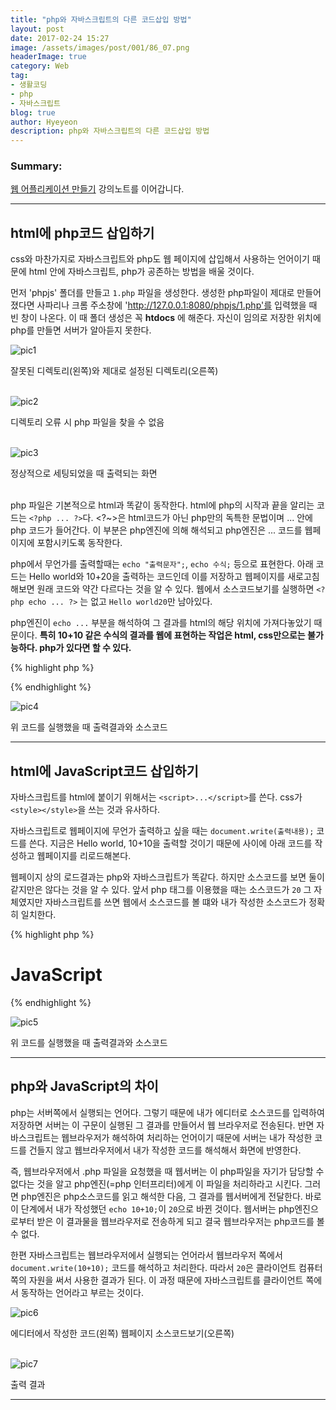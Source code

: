 ```yaml
---
title: "php와 자바스크립트의 다른 코드삽입 방법"
layout: post
date: 2017-02-24 15:27
image: /assets/images/post/001/86_07.png
headerImage: true
category: Web
tag:
- 생활코딩
- php
- 자바스크립트
blog: true
author: Hyeyeon
description: php와 자바스크립트의 다른 코드삽입 방법
---
```


### Summary:

[웹 어플리케이션 만들기](https://opentutorials.org/course/1688/9366) 강의노트를 이어갑니다.

---

## html에 php코드 삽입하기

css와 마찬가지로 자바스크립트와 php도 웹 페이지에 삽입해서 사용하는 언어이기 때문에 html 안에 자바스크립트, php가 공존하는 방법을 배울 것이다.

먼저 'phpjs' 폴더를 만들고 `1.php` 파일을 생성한다. 생성한 php파일이 제대로 만들어졌다면 사파리나 크롬 주소창에 'http://127.0.0.1:8080/phpjs/1.php'를 입력했을 때 빈 창이 나온다. 이 때 폴더 생성은 꼭 **htdocs** 에 해준다. 자신이 임의로 저장한 위치에 php를 만들면 서버가 알아듣지 못한다.


![pic1](/assets/images/post/001/86_01.png)
<figcaption class="caption">잘못된 디렉토리(왼쪽)와 제대로 설정된 디렉토리(오른쪽)</figcaption>

<br>

![pic2](/assets/images/post/001/86_02.png)
<figcaption class="caption">디렉토리 오류 시 php 파일을 찾을 수 없음</figcaption>

<br>

![pic3](/assets/images/post/001/86_03.png)
<figcaption class="caption">정상적으로 세팅되었을 때 출력되는 화면</figcaption>

<br>

php 파일은 기본적으로 html과 똑같이 동작한다. html에 php의 시작과 끝을 알리는 코드는 `<?php ... ?>`다. <?~>은 html코드가 아닌 php만의 독특한 문법이며 ... 안에 php 코드가 들어간다. 이 부분은 php엔진에 의해 해석되고 php엔진은 ... 코드를 웹페이지에 포함시키도록 동작한다.

php에서 무언가를 출력할때는 `echo "출력문자";`, `echo 수식;` 등으로 표현한다. 아래 코드는 Hello world와 10+20을 출력하는 코드인데 이를 저장하고 웹페이지를 새로고침해보면 원래 코드와 약간 다르다는 것을 알 수 있다. 웹에서 소스코드보기를 실행하면 `<?php echo ... ?>` 는 없고 `Hello world20`만 남아있다.

php엔진이 `echo ...` 부분을 해석하여 그 결과를 html의 해당 위치에 가져다놓았기 때문이다. **특히 10+10 같은 수식의 결과를 웹에 표현하는 작업은 html, css만으로는 불가능하다. php가 있다면 할 수 있다.**

{% highlight php %}
<!DOCTYPE html>
<html>
  <head>
    <meta charset="utf-8">
  </head>
  <body>
    <?php
    echo "Hello world";
    echo 10+10;
     ?>
  </body>
</html>
{% endhighlight %}

![pic4](/assets/images/post/001/86_04.png)
<figcaption class="caption">위 코드를 실행했을 때 출력결과와 소스코드</figcaption>

---

## html에 JavaScript코드 삽입하기

자바스크립트를 html에 붙이기 위해서는 `<script>...</script>`를 쓴다. css가 `<style></style>`을 쓰는 것과 유사하다.

자바스크립트로 웹페이지에 무언가 출력하고 싶을 때는 `document.write(출력내용);` 코드를 쓴다. 지금은 Hello world, 10+10을 출력할 것이기 때문에 <script></script> 사이에 아래 코드를 작성하고 웹페이지를 리로드해본다.

웹페이지 상의 로드결과는 php와 자바스크립트가 똑같다. 하지만 소스코드를 보면 둘이 같지만은 않다는 것을 알 수 있다. 앞서 php 태그를 이용했을 때는 소스코드가 `20` 그 자체였지만 자바스크립트를 쓰면 웹에서 소스코드를 볼 떄와 내가 작성한 소스코드가 정확히 일치한다.

{% highlight php %}
<!DOCTYPE html>
<html>
  <head>
    <meta charset="utf-8">
  </head>
  <body>
    <h1>JavaScript</h1>
    <script>
    document.write("Hello world");
    document.write(10+10);
    </script>
  </body>
</html>
{% endhighlight %}

![pic5](/assets/images/post/001/86_05.png)
<figcaption class="caption">위 코드를 실행했을 때 출력결과와 소스코드</figcaption>


---

## php와 JavaScript의 차이

php는 서버쪽에서 실행되는 언어다. 그렇기 때문에 내가 에디터로 소스코드를 입력하여 저장하면 서버는 이 구문이 실행된 그 결과를 만들어서 웹 브라우저로 전송된다. 반면 자바스크립트는 웹브라우저가 해석하여 처리하는 언어이기 때문에 서버는 내가 작성한 코드를 건들지 않고 웹브라우저에서 내가 작성한 코드를 해석해서 화면에 반영한다.

즉, 웹브라우저에서 .php 파일을 요청했을 때 웹서버는 이 php파일을 자기가 담당할 수 없다는 것을 알고 php엔진(=php 인터프리터)에게 이 파일을 처리하라고 시킨다. 그러면 php엔진은 php소스코드를 읽고 해석한 다음, 그 결과를 웹서버에게 전달한다. 바로 이 단계에서 내가 작성했던 `echo 10+10;`이 `20`으로 바뀐 것이다. 웹서버는 php엔진으로부터 받은 이 결과물을 웹브라우저로 전송하게 되고 결국 웹브라우저는 php코드를 볼 수 없다.

한편 자바스크립트는 웹브라우저에서 실행되는 언어라서 웹브라우저 쪽에서 `document.write(10+10);` 코드를 해석하고 처리한다. 따라서 `20`은 클라이언트 컴퓨터 쪽의 자원을 써서 사용한 결과가 된다. 이 과정 때문에 자바스크립트를 클라이언트 쪽에서 동작하는 언어라고 부르는 것이다.

![pic6](/assets/images/post/001/86_06.png)
<figcaption class="caption">에디터에서 작성한 코드(왼쪽) 웹페이지 소스코드보기(오른쪽)</figcaption>

<br>

![pic7](/assets/images/post/001/86_07.png)
<figcaption class="caption">출력 결과</figcaption>

---
